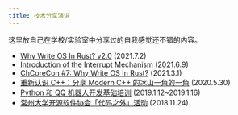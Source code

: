 ```yaml
---
title: 技术分享演讲
---
```


这里放自己在学校/实验室中分享过的自我感觉还不错的内容。

- [Why Write OS In Rust? v2.0](../slides/write-os-in-rust-2.0/slides.html) (2021.7.2)
- [Introduction of the Interrupt Mechanism](../slides/interrupt/index.html) (2021.6.9)
- [ChCoreCon #7: Why Write OS In Rust?](../slides/write-os-in-rust/slides.html) (2021.3.1)
- [重新认识 C++：分享 Modern C++ 的冰山一角的一角](https://slides.com/richardchien/cczu-osa-meet-cpp) (2020.5.30)
- [Python 和 QQ 机器人开发基础培训](https://www.bilibili.com/video/BV19t411679V/) (2019.1.12~2019.1.16)
- [常州大学开源软件协会「代码之外」活动](https://www.bilibili.com/video/BV1Ut411y7vn/) (2018.11.24)
